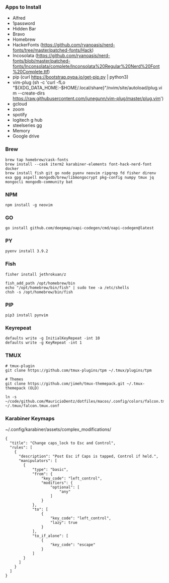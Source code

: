 ### Apps to Install
- Alfred
- 1password
- Hidden Bar
- Bravo
- Homebrew
- HackerFonts (https://github.com/ryanoasis/nerd-fonts/tree/master/patched-fonts/Hack)
- Incosolata (https://github.com/ryanoasis/nerd-fonts/blob/master/patched-fonts/Inconsolata/complete/Inconsolata%20Regular%20Nerd%20Font%20Complete.ttf)
- pip (curl https://bootstrap.pypa.io/get-pip.py | python3)
- vim-plug (sh -c 'curl -fLo "${XDG_DATA_HOME:-$HOME/.local/share}"/nvim/site/autoload/plug.vim --create-dirs \
https://raw.githubusercontent.com/junegunn/vim-plug/master/plug.vim')
- gcloud
- zoom
- spotify
- logitech g hub
- steelseries gg
- Memory
- Google drive


### Brew
```
brew tap homebrew/cask-fonts
brew install --cask iterm2 karabiner-elements font-hack-nerd-font docker
brew install fish git go node pyenv neovim ripgrep fd fisher direnv exa gpg aspell mongodb/brew/libmongocrypt pkg-config numpy tmux jq mongocli mongodb-community bat
```

### NPM
```
npm install -g neovim
```

### GO
```
go install github.com/deepmap/oapi-codegen/cmd/oapi-codegen@latest
```

### PY
```
pyenv install 3.9.2
```

### Fish
```
fisher install jethrokuan/z

fish_add_path /opt/homebrew/bin
echo "/opt/homebrew/bin/fish" | sudo tee -a /etc/shells
chsh -s /opt/homebrew/bin/fish
```

### PIP
```
pip3 install pynvim
```

###  Keyrepeat
```
defaults write -g InitialKeyRepeat -int 10
defaults write -g KeyRepeat -int 1
```

### TMUX
```
# tmux-plugin
git clone https://github.com/tmux-plugins/tpm ~/.tmux/plugins/tpm

# Themes
git clone https://github.com/jimeh/tmux-themepack.git ~/.tmux-themepack (OLD)

ln -s ~/code/github.com/MauricioDentz/dotfiles/macos/.config/colors/falcon.tmux.conf ~/.tmux/falcon.tmux.conf
```

### Karabiner Keymaps
~/.config/karabiner/assets/complex_modifications/

```
{
  "title": "Change caps_lock to Esc and Control",
  "rules": [
	{
	  "description": "Post Esc if Caps is tapped, Control if held.",
	  "manipulators": [
        {
            "type": "basic",
            "from": {
                "key_code": "left_control",
                "modifiers": {
                    "optional": [
                        "any"
                    ]
                }
            },
            "to": [
                {
                    "key_code": "left_control",
                    "lazy": true
                }
            ],
            "to_if_alone": [
                {
                    "key_code": "escape"
                }
            ]
        }
	  ]
	}
  ]
}
```
